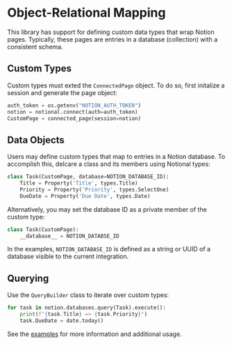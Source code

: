 # Object-Relational Mapping #

This library has support for defining custom data types that wrap Notion pages.
Typically, these pages are entries in a database (collection) with a consistent schema.

## Custom Types ##

Custom types must exted the `ConnectedPage` object.  To do so, first initalize a session
and generate the page object:

```python
auth_token = os.getenv("NOTION_AUTH_TOKEN")
notion = notional.connect(auth=auth_token)
CustomPage = connected_page(session=notion)
```

## Data Objects ##

Users may define custom types that map to entries in a Notion database.  To accomplish
this, delcare a class and its members using Notional types:

```python
class Task(CustomPage, database=NOTION_DATABASE_ID):
    Title = Property('Title', types.Title)
    Priority = Property('Priority', types.SelectOne)
    DueDate = Property('Due Date', types.Date)
```

Alternatively, you may set the database ID as a private member of the custom type:

```python
class Task(CustomPage):
    __database__ = NOTION_DATABSE_ID
```

In the examples, `NOTION_DATABASE_ID` is defined as a string or UUID of a database
visible to the current integration.

## Querying ##

Use the `QueryBuilder` class to iterate over custom types:

```python
for task in notion.databases.query(Task).execute():
    print(f"{task.Title} => {task.Priority}")
    task.DueDate = date.today()
```

See the [examples](https://github.com/jheddings/notional/tree/main/examples) for more
information and additional usage.
